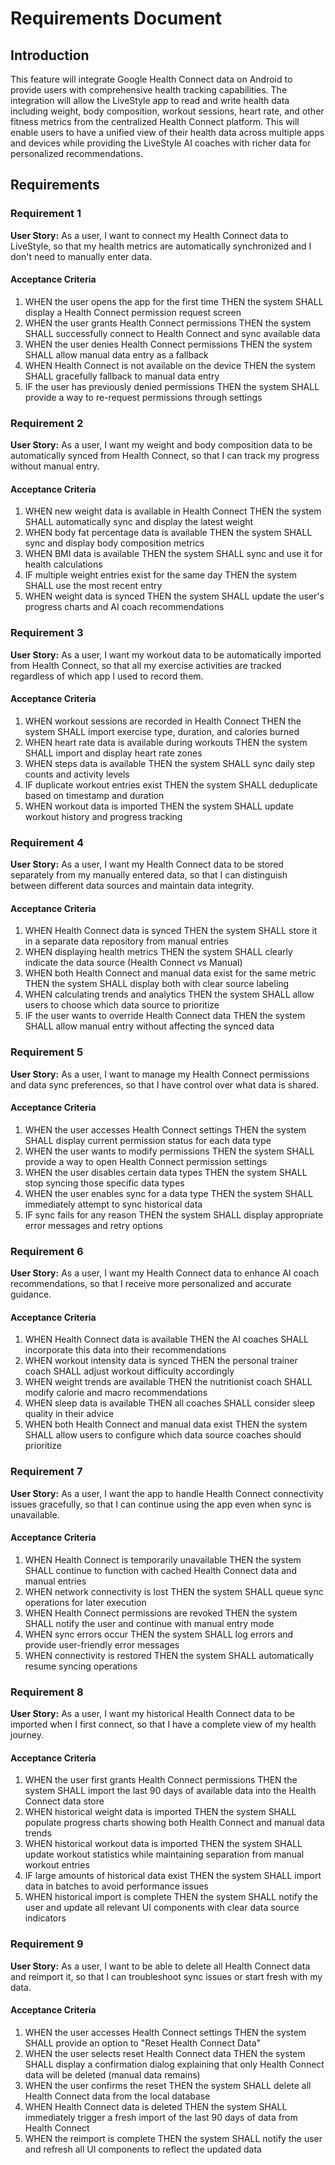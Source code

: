 # Requirements Document

## Introduction

This feature will integrate Google Health Connect data on Android to provide users with comprehensive health tracking capabilities. The integration will allow the LiveStyle app to read and write health data including weight, body composition, workout sessions, heart rate, and other fitness metrics from the centralized Health Connect platform. This will enable users to have a unified view of their health data across multiple apps and devices while providing the LiveStyle AI coaches with richer data for personalized recommendations.

## Requirements

### Requirement 1

**User Story:** As a user, I want to connect my Health Connect data to LiveStyle, so that my health metrics are automatically synchronized and I don't need to manually enter data.

#### Acceptance Criteria

1. WHEN the user opens the app for the first time THEN the system SHALL display a Health Connect permission request screen
2. WHEN the user grants Health Connect permissions THEN the system SHALL successfully connect to Health Connect and sync available data
3. WHEN the user denies Health Connect permissions THEN the system SHALL allow manual data entry as a fallback
4. WHEN Health Connect is not available on the device THEN the system SHALL gracefully fallback to manual data entry
5. IF the user has previously denied permissions THEN the system SHALL provide a way to re-request permissions through settings

### Requirement 2

**User Story:** As a user, I want my weight and body composition data to be automatically synced from Health Connect, so that I can track my progress without manual entry.

#### Acceptance Criteria

1. WHEN new weight data is available in Health Connect THEN the system SHALL automatically sync and display the latest weight
2. WHEN body fat percentage data is available THEN the system SHALL sync and display body composition metrics
3. WHEN BMI data is available THEN the system SHALL sync and use it for health calculations
4. IF multiple weight entries exist for the same day THEN the system SHALL use the most recent entry
5. WHEN weight data is synced THEN the system SHALL update the user's progress charts and AI coach recommendations

### Requirement 3

**User Story:** As a user, I want my workout data to be automatically imported from Health Connect, so that all my exercise activities are tracked regardless of which app I used to record them.

#### Acceptance Criteria

1. WHEN workout sessions are recorded in Health Connect THEN the system SHALL import exercise type, duration, and calories burned
2. WHEN heart rate data is available during workouts THEN the system SHALL import and display heart rate zones
3. WHEN steps data is available THEN the system SHALL sync daily step counts and activity levels
4. IF duplicate workout entries exist THEN the system SHALL deduplicate based on timestamp and duration
5. WHEN workout data is imported THEN the system SHALL update workout history and progress tracking

### Requirement 4

**User Story:** As a user, I want my Health Connect data to be stored separately from my manually entered data, so that I can distinguish between different data sources and maintain data integrity.

#### Acceptance Criteria

1. WHEN Health Connect data is synced THEN the system SHALL store it in a separate data repository from manual entries
2. WHEN displaying health metrics THEN the system SHALL clearly indicate the data source (Health Connect vs Manual)
3. WHEN both Health Connect and manual data exist for the same metric THEN the system SHALL display both with clear source labeling
4. WHEN calculating trends and analytics THEN the system SHALL allow users to choose which data source to prioritize
5. IF the user wants to override Health Connect data THEN the system SHALL allow manual entry without affecting the synced data

### Requirement 5

**User Story:** As a user, I want to manage my Health Connect permissions and data sync preferences, so that I have control over what data is shared.

#### Acceptance Criteria

1. WHEN the user accesses Health Connect settings THEN the system SHALL display current permission status for each data type
2. WHEN the user wants to modify permissions THEN the system SHALL provide a way to open Health Connect permission settings
3. WHEN the user disables certain data types THEN the system SHALL stop syncing those specific data types
4. WHEN the user enables sync for a data type THEN the system SHALL immediately attempt to sync historical data
5. IF sync fails for any reason THEN the system SHALL display appropriate error messages and retry options

### Requirement 6

**User Story:** As a user, I want my Health Connect data to enhance AI coach recommendations, so that I receive more personalized and accurate guidance.

#### Acceptance Criteria

1. WHEN Health Connect data is available THEN the AI coaches SHALL incorporate this data into their recommendations
2. WHEN workout intensity data is synced THEN the personal trainer coach SHALL adjust workout difficulty accordingly
3. WHEN weight trends are available THEN the nutritionist coach SHALL modify calorie and macro recommendations
4. WHEN sleep data is available THEN all coaches SHALL consider sleep quality in their advice
5. WHEN both Health Connect and manual data exist THEN the system SHALL allow users to configure which data source coaches should prioritize

### Requirement 7

**User Story:** As a user, I want the app to handle Health Connect connectivity issues gracefully, so that I can continue using the app even when sync is unavailable.

#### Acceptance Criteria

1. WHEN Health Connect is temporarily unavailable THEN the system SHALL continue to function with cached Health Connect data and manual entries
2. WHEN network connectivity is lost THEN the system SHALL queue sync operations for later execution
3. WHEN Health Connect permissions are revoked THEN the system SHALL notify the user and continue with manual entry mode
4. WHEN sync errors occur THEN the system SHALL log errors and provide user-friendly error messages
5. WHEN connectivity is restored THEN the system SHALL automatically resume syncing operations

### Requirement 8

**User Story:** As a user, I want my historical Health Connect data to be imported when I first connect, so that I have a complete view of my health journey.

#### Acceptance Criteria

1. WHEN the user first grants Health Connect permissions THEN the system SHALL import the last 90 days of available data into the Health Connect data store
2. WHEN historical weight data is imported THEN the system SHALL populate progress charts showing both Health Connect and manual data trends
3. WHEN historical workout data is imported THEN the system SHALL update workout statistics while maintaining separation from manual workout entries
4. IF large amounts of historical data exist THEN the system SHALL import data in batches to avoid performance issues
5. WHEN historical import is complete THEN the system SHALL notify the user and update all relevant UI components with clear data source indicators

### Requirement 9

**User Story:** As a user, I want to be able to delete all Health Connect data and reimport it, so that I can troubleshoot sync issues or start fresh with my data.

#### Acceptance Criteria

1. WHEN the user accesses Health Connect settings THEN the system SHALL provide an option to "Reset Health Connect Data"
2. WHEN the user selects reset Health Connect data THEN the system SHALL display a confirmation dialog explaining that only Health Connect data will be deleted (manual data remains)
3. WHEN the user confirms the reset THEN the system SHALL delete all Health Connect data from the local database
4. WHEN Health Connect data is deleted THEN the system SHALL immediately trigger a fresh import of the last 90 days of data from Health Connect
5. WHEN the reimport is complete THEN the system SHALL notify the user and refresh all UI components to reflect the updated data